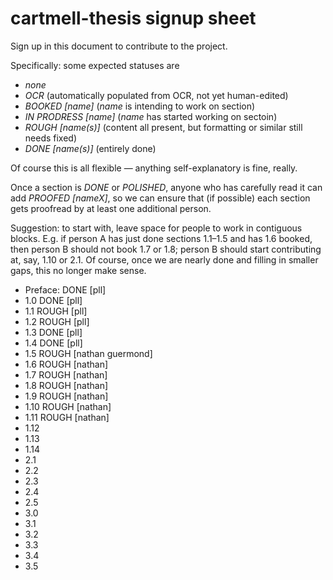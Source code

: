 cartmell-thesis signup sheet
====

Sign up in this document to contribute to the project.

Specifically: some expected statuses are
- *none*
- *OCR* (automatically populated from OCR, not yet human-edited)
- *BOOKED [name]* (*name* is intending to work on section)
- *IN PRODRESS [name]* (*name* has started working on sectoin)
- *ROUGH [name(s)]* (content all present, but formatting or similar still needs fixed)
- *DONE [name(s)]* (entirely done)

Of course this is all flexible — anything self-explanatory is fine, really.

Once a section is *DONE* or *POLISHED*, anyone who has carefully read it can add *PROOFED [nameX]*, so we can ensure that (if possible) each section gets proofread by at least one additional person.

Suggestion: to start with, leave space for people to work in contiguous blocks.  E.g. if person A has just done sections 1.1–1.5 and has 1.6 booked, then person B should not book 1.7 or 1.8; person B should start contributing at, say, 1.10 or 2.1.  Of course, once we are nearly done and filling in smaller gaps, this no longer make sense.

- Preface: DONE [pll]
- 1.0 DONE [pll]
- 1.1 ROUGH [pll]
- 1.2 ROUGH [pll]
- 1.3 DONE [pll]
- 1.4 DONE [pll]
- 1.5 ROUGH [nathan guermond]
- 1.6 ROUGH [nathan]
- 1.7 ROUGH [nathan]
- 1.8 ROUGH [nathan]
- 1.9 ROUGH [nathan]
- 1.10 ROUGH [nathan]
- 1.11 ROUGH [nathan]
- 1.12
- 1.13
- 1.14
- 2.1
- 2.2
- 2.3
- 2.4
- 2.5
- 3.0
- 3.1
- 3.2
- 3.3
- 3.4
- 3.5
